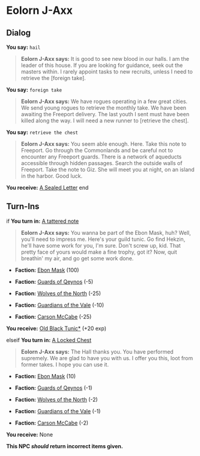 # Eolorn J-Axx
## Dialog

**You say:** `hail`



>**Eolorn J-Axx says:** It is good to see new blood in our halls. I am the leader of this house. If you are looking for guidance, seek out the masters within. I rarely appoint tasks to new recruits, unless I need to retrieve the [foreign take].

**You say:** `foreign take`



>**Eolorn J-Axx says:** We have rogues operating in a few great cities. We send young rogues to retrieve the monthly take. We have been awaiting the Freeport delivery. The last youth I sent must have been killed along the way. I will need a new runner to [retrieve the chest].

**You say:** `retrieve the chest`



>**Eolorn J-Axx says:** You seem able enough. Here. Take this note to Freeport. Go through the Commonlands and be careful not to encounter any Freeport guards. There is a network of aqueducts accessible through hidden passages. Search the outside walls of Freeport. Take the note to Giz. She will meet you at night, on an island in the harbor. Good luck.


**You receive:**  [A Sealed Letter](/item/18844)
end

## Turn-Ins



if **You turn in:** [A tattered note](/item/18752)


>**Eolorn J-Axx says:** You wanna be part of the Ebon Mask, huh? Well, you'll need to impress me. Here's your guild tunic. Go find Hekzin, he'll have some work for you, I'm sure. Don't screw up, kid.  That pretty face of yours would make a fine trophy, got it? Now, quit breathin' my air, and go get some work done.


* __Faction:__ [Ebon Mask](/faction/244) (100)


* __Faction:__ [Guards of Qeynos](/faction/262) (-5)


* __Faction:__ [Wolves of the North](/faction/320) (-25)


* __Faction:__ [Guardians of the Vale](/faction/263) (-10)


* __Faction:__ [Carson McCabe](/faction/329) (-25)


 **You receive:**  [Old Black Tunic*](/item/13581) (+20 exp)

elseif **You turn in:** [A Locked Chest](/item/13891)


>**Eolorn J-Axx says:** The Hall thanks you. You have performed supremely. We are glad to have you with us. I offer you this, loot from former takes. I hope you can use it.


* __Faction:__ [Ebon Mask](/faction/244) (10)


* __Faction:__ [Guards of Qeynos](/faction/262) (-1)


* __Faction:__ [Wolves of the North](/faction/320) (-2)


* __Faction:__ [Guardians of the Vale](/faction/263) (-1)


* __Faction:__ [Carson McCabe](/faction/329) (-2)


 **You receive:** None 

**This NPC *should* return incorrect items given.**







